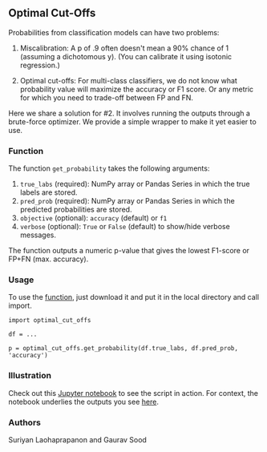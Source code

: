## Optimal Cut-Offs

Probabilities from classification models can have two problems: 

1. Miscalibration: A p of .9 often doesn't mean a 90% chance of 1 (assuming a dichotomous y). (You can calibrate it using isotonic regression.)

2. Optimal cut-offs: For multi-class classifiers, we do not know what probability value will maximize the accuracy or F1 score. Or any metric for which you need to trade-off between FP and FN.

Here we share a solution for #2. It involves running the outputs through a brute-force optimizer. We provide a simple wrapper to make it yet easier to use.

### Function

The function `get_probability` takes the following arguments: 

1. `true_labs` (required): NumPy array or Pandas Series in which the true labels are stored. 
2. `pred_prob` (required): NumPy array or Pandas Series in which the predicted probabilities are stored.
3. `objective` (optional): `accuracy` (default) or `f1`
4. `verbose` (optional): `True` or `False` (default) to show/hide verbose messages.

The function outputs a numeric p-value that gives the lowest F1-score or FP+FN (max. accuracy).

### Usage

To use the [function](optimal_cut_offs.py), just download it and put it in the local directory and call import. 

```
import optimal_cut_offs

df = ...

p = optimal_cut_offs.get_probability(df.true_labs, df.pred_prob, 'accuracy')

```

### Illustration

Check out this [Jupyter notebook](comscore.ipynb) to see the script in action. 
For context, the notebook underlies the outputs you see [here](https://github.com/themains/domain_knowledge/blob/master/scripts/porn.ipynb).

### Authors

Suriyan Laohaprapanon and Gaurav Sood
